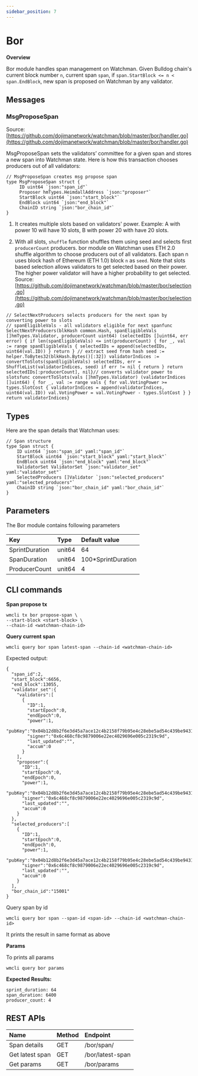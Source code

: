 ```yaml
---
sidebar_position: 7
---
```


# Bor

**Overview**

Bor module handles span management on Watchman. Given Bulldog chain's current block number `n`, current span `span`, if `span.StartBlock <= n < span.EndBlock`, new span is proposed on Watchman by any validator.

## Messages

### MsgProposeSpan

Source:[https://github.com/dojimanetwork/watchman/blob/master/bor/handler.go](https://github.com/dojimanetwork/watchman/blob/master/bor/handler.go)

MsgProposeSpan sets the validators’ committee for a given span and stores a new span into Watchman state. Here is how this transaction chooses producers out of all validators:

```
// MsgProposeSpan creates msg propose span
type MsgProposeSpan struct {
     ID uint64 `json:"span_id"` 
     Proposer hmTypes.HeimdallAddress `json:"proposer"` 
     StartBlock uint64 `json:"start_block"` 
     EndBlock uint64 `json:"end_block"` 
     ChainID string `json:"bor_chain_id"`
}
```

1. It creates multiple slots based on validators' power. Example: A with power 10 will have 10 slots, B with power 20 with have 20 slots.

2. With all slots, `shuffle` function shuffles them using seed and selects first `producerCount` producers. bor module on Watchman uses ETH 2.0 shuffle algorithm to choose producers out of all validators. Each span n uses block hash of Ethereum (ETH 1.0) block `n` as `seed`. Note that slots based selection allows validators to get selected based on their power. The higher power validator will have a higher probability to get selected.
 Source:[https://github.com/dojimanetwork/watchman/blob/master/bor/selection.go](https://github.com/dojimanetwork/watchman/blob/master/bor/selection.go)


 ```
 // SelectNextProducers selects producers for the next span by converting power to slots
// spanEligibleVals - all validators eligible for next spanfunc 
SelectNextProducers(blkHash common.Hash, spanEligibleVals []hmTypes.Validator, producerCount uint64) (selectedIDs []uint64, err error) { if len(spanEligibleVals) <= int(producerCount) { for _, val := range spanEligibleVals { selectedIDs = append(selectedIDs, uint64(val.ID)) } return } // extract seed from hash seed := helper.ToBytes32(blkHash.Bytes()[:32]) validatorIndices := convertToSlots(spanEligibleVals) selectedIDs, err = ShuffleList(validatorIndices, seed) if err != nil { return } return selectedIDs[:producerCount], nil}// converts validator power to slotsfunc convertToSlots(vals []hmTypes.Validator) (validatorIndices []uint64) { for _, val := range vals { for val.VotingPower >= types.SlotCost { validatorIndices = append(validatorIndices, uint64(val.ID)) val.VotingPower = val.VotingPower - types.SlotCost } } return validatorIndices}

```

## Types

Here are the span details that Watchman uses:

```
// Span structure
type Span struct { 
    ID uint64 `json:"span_id" yaml:"span_id"` 
    StartBlock uint64 `json:"start_block" yaml:"start_block"` 
    EndBlock uint64 `json:"end_block" yaml:"end_block"` 
    ValidatorSet ValidatorSet `json:"validator_set" yaml:"validator_set"` 
    SelectedProducers []Validator `json:"selected_producers" yaml:"selected_producers"` 
    ChainID string `json:"bor_chain_id" yaml:"bor_chain_id"`
}
```
## Parameters

The Bor module contains following parameters

| Key | Type | Default value |
| :--- | :--- | :--- |
| SprintDuration | unit64 | 64 |
| SpanDuration | unit64 | 100*SprintDuration |
|ProducerCount | unit64 | 4 |

## CLI commands

**Span propose tx**

``` text
wmcli tx bor propose-span \ 
--start-block <start-block> \ 
--chain-id <watchman-chain-id>

```
**Query current span**

```
wmcli query bor span latest-span --chain-id <watchman-chain-id>
```

Expected output:

```
{
  "span_id":2,
  "start_block":6656,
  "end_block":13055,
  "validator_set":{
    "validators":[
      {
        "ID":1,
        "startEpoch":0,
        "endEpoch":0,
        "power":1,
        "pubKey":"0x04b12d8b2f6e3d45a7ace12c4b2158f79b95e4c28ebe5ad54c439be9431d7fc9dc1164210bf6a5c3b8523528b931e772c86a307e8cff4b725e6b4a77d21417bf19",
        "signer":"0x6c468cf8c9879006e22ec4029696e005c2319c9d",
        "last_updated":"",
        "accum":0
      }
    ],
    "proposer":{
      "ID":1,
      "startEpoch":0,
      "endEpoch":0,
      "power":1,
      "pubKey":"0x04b12d8b2f6e3d45a7ace12c4b2158f79b95e4c28ebe5ad54c439be9431d7fc9dc1164210bf6a5c3b8523528b931e772c86a307e8cff4b725e6b4a77d21417bf19",
      "signer":"0x6c468cf8c9879006e22ec4029696e005c2319c9d",
      "last_updated":"",
      "accum":0
    }
  },
  "selected_producers":[
    {
      "ID":1,
      "startEpoch":0,
      "endEpoch":0,
      "power":1,
      "pubKey":"0x04b12d8b2f6e3d45a7ace12c4b2158f79b95e4c28ebe5ad54c439be9431d7fc9dc1164210bf6a5c3b8523528b931e772c86a307e8cff4b725e6b4a77d21417bf19",
      "signer":"0x6c468cf8c9879006e22ec4029696e005c2319c9d",
      "last_updated":"",
      "accum":0
    }
  ],
  "bor_chain_id":"15001"
}
```

Query span by id

```
wmcli query bor span --span-id <span-id> --chain-id <watchman-chain-id>
```
It prints the result in same format as above

**Params**

To prints all params

```
wmcli query bor params
```
**Expected Results:**

```text
sprint_duration: 64
span_duration: 6400
producer_count: 4

```

## REST APIs

| Name | Method | Endpoint |
| :--- | :--- | :--- |
| Span details | GET |  /bor/span/<span-id></span-id> |
| Get latest span | GET | /bor/latest-span |
| Get params | GET | /bor/params |
